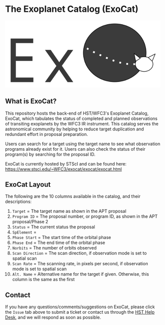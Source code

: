 # The Exoplanet Catalog (ExoCat)


![alt text](https://github.com/spacetelescope/exocat/blob/master/exocat/exocat-logo-2.png)

## What is ExoCat?
This repository hosts the back-end of HST/WFC3's Exoplanet Catalog, ExoCat, which tabulates the status of completed and planned observations of transiting exoplanets by the WFC3 IR instrument. This catalog serves the astronomical community by helping to reduce target duplication and redundant effort in proposal preparation.

Users can search for a target using the target name to see what observation programs already exist for it. Users can also check the status of their program(s) by searching for the proposal ID. 

ExoCat is currently hosted by STScI and can be found here: https://www.stsci.edu/~WFC3/exocat/exocat/exocat.html

## ExoCat Layout

The following are the 10 columns available in the catalog, and their descriptions:
1. `Target`	= The target name as shown in the APT proposal
2. `Program ID`	= The proposal number, or program ID, as shown in the APT proposal/Phase 2
3. `Status`	= The current status the proposal
4. `SpElement` =
5. `Phase Start`	= The start time of the orbital phase
6. `Phase End`	= The end time of the orbital phase
7. `Norbits`	= The number of orbits observed
8. `Scan Direction`	= The scan direction, if observation mode is set to spatial scan
9. `Scan Rate`	= The scanning rate, in pixels per second, if observation mode is set to spatial scan
10. `Alt. Name` = Alternative name for the target if given. Otherwise, this column is the same as the first

## Contact
If you have any questions/comments/suggestions on ExoCat, please click the `Issue` tab above to submit a ticket or contact us through the <a href="https://www.stsci.edu/contents/news/wfc3-stans/wfc3-stan-issue-34-january">HST Help Desk</a>, and we will respond as soon as possible. 
